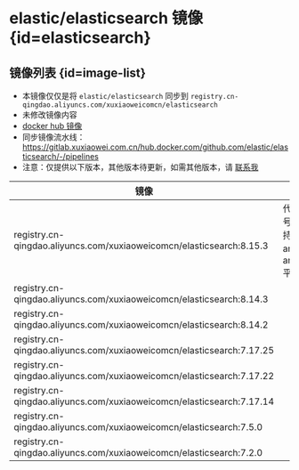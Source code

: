# elastic/elasticsearch 镜像 {id=elasticsearch}

## 镜像列表 {id=image-list}

- 本镜像仅仅是将 `elastic/elasticsearch` 同步到 `registry.cn-qingdao.aliyuncs.com/xuxiaoweicomcn/elasticsearch`
- 未修改镜像内容
- [docker hub 镜像](https://hub.docker.com/r/elastic/elasticsearch)
- 同步镜像流水线：https://gitlab.xuxiaowei.com.cn/hub.docker.com/github.com/elastic/elasticsearch/-/pipelines
- 注意：仅提供以下版本，其他版本待更新，如需其他版本，请 [联系我](../../../guide/website.md)

| 镜像                                                                    | 说明                      |
|-----------------------------------------------------------------------|-------------------------|
| registry.cn-qingdao.aliyuncs.com/xuxiaoweicomcn/elasticsearch:8.15.3  | 代表版本号，支持：amd64、arm64 平台 |
| registry.cn-qingdao.aliyuncs.com/xuxiaoweicomcn/elasticsearch:8.14.3  |                         |
| registry.cn-qingdao.aliyuncs.com/xuxiaoweicomcn/elasticsearch:8.14.2  |                         |
| registry.cn-qingdao.aliyuncs.com/xuxiaoweicomcn/elasticsearch:7.17.25 |                         |
| registry.cn-qingdao.aliyuncs.com/xuxiaoweicomcn/elasticsearch:7.17.22 |                         |
| registry.cn-qingdao.aliyuncs.com/xuxiaoweicomcn/elasticsearch:7.17.14 |                         |
| registry.cn-qingdao.aliyuncs.com/xuxiaoweicomcn/elasticsearch:7.5.0   |
| registry.cn-qingdao.aliyuncs.com/xuxiaoweicomcn/elasticsearch:7.2.0   |

<style>

._image_registry_cn-qingdao_aliyuncs_com_xuxiaoweicomcn_elasticsearch table tr th:nth-child(1), 
._image_registry_cn-qingdao_aliyuncs_com_xuxiaoweicomcn_elasticsearch table tr td:nth-child(1) {
    min-width: 495px;
}

._image_registry_cn-qingdao_aliyuncs_com_xuxiaoweicomcn_elasticsearch table tr th:nth-child(2), 
._image_registry_cn-qingdao_aliyuncs_com_xuxiaoweicomcn_elasticsearch table tr td:nth-child(2) {
    min-width: 280px;
}

</style>